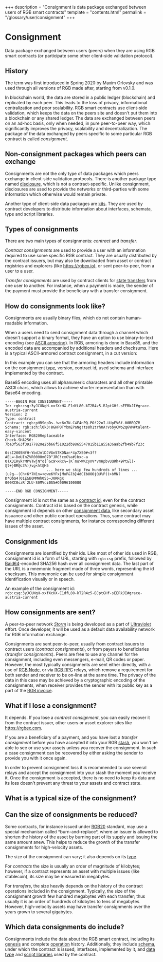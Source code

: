 +++
description = "Consignment is data package exchanged between users of RGB smart contracts"
template = "contents.html"
permalink = "/glossary/user/consignment"
+++

# Consignment

Data package exchanged between users (peers) when they are using RGB smart contracts (or participate some other
client-side validation protocol).

<aside>
    <h2>History</h2>
    <p>The term was first introduced in Spring 2020 by Maxim Orlovsky and was used through all versions of RGB made
    after, starting from v0.1.0.</p>
</aside>

In blockchain world, the data are stored in a public ledger (blockchain) and replicated by each peer. This leads
to the loss of privacy, informational centralization and poor scalability. RGB smart contracts use client-side 
validation, which keeps the data on the peers site and doesn't put them into a blockchain or any shared ledger.
The data are exchanged between peers on an ad-hoc basis, only when needed, in pure peer-to-peer way, which significantly
improves the privacy, scalability and decentralization. The package of the data exchanged by peers specific to some
particular RGB contract is called <dfn>consignment</dfn>.

<aside>
    <h2>Non-consignment packages which peers can exchange</h2>
    <p>Consignments are not the only type of data packages which peers exchange in client-side validation protocols.
    There is another package type named <a href="disclosure">disclosure</a>, which is not a contract-specific. Unlike
    consignment, disclosures are used to provide the networks or third-parties with some information which otherwise
    would remain private.</p>
    <p>Another type of client-side data packages are <a href="kit">kits</a>. They are used by contract developers to
    distribute information about interfaces, schemata, type and script libraries.</p>
</aside>


## Types of consignments

There are two main types of consignments: _contract_ and _transfer_.

<a name="contract"><dfn>Contract consignments</dfn></a> are used to provide a user with an information required to use
some specific RGB contract. They are usually distributed by the contract issuers, but may also be downloaded from asset
or contract registries and explorers (like <https://rgbex.io>), or sent peer-to-peer, from a user to a user.

<a name="transfer"><dfn>Transfer consignments</dfn></a> are used by contract clients for
[state transfers](rgb-payment#state-transfer) from one user to another. For instance, when a payment is made, the sender
of the payment must provide the beneficiary with a transfer consignment.


## How do consignments look like?

Consignments are usually binary files, which do not contain human-readable information.

When a users need to send consignment data through a channel which doesn't support a binary format, they have an
option to use binary-to-text encoding (see [ASCII armoring](ascii-armoring)). In RGB, armoring is done in Base85, and
the encoded data are accompanied by additional headers and checksums. Here is a typical ASCII-armored contract
consignment, in a cut version: 

<aside>
    <p>In this example you can see that the armoring headers include information on the consignment
    <a href="#types-of-consignments">type</a>, version, contract id, used schema and interface implemented by the
    contract.</p>
    <p>Base85 encoding uses all alphanumeric characters and all other printable ASCII chars, which allows to achieve
    shorter representation than with Base64 encoding.</p>
</aside>

    -----BEGIN RGB CONSIGNMENT-----
    Id: rgb:csg:3yJCUNgH-xxfXcHX-E1dfL80-kT2R4z5-BJptGHf-sEERkJI#grace-austria-current
    Version: 2
    Type: contract
    Contract: rgb:pHRSdpDs-!wc6x7N-C4F4nPQ-PO!22oI-UUpEV6f-00RRQZM
    Schema: rgb:sch:lOk3!8GHPOTYbmEPaNg!tsUh1trhOA!VobyCWo2q6VM#talent-easy-vincent
    Interface: RGB20Replaceable
    Check-SHA256: 7ba3f563f39177820e2bb66f51022db9865547015b11a55a36aab2fb49b7f23c
    
    0ssI2005NfH~YbdJmlDJVGn57KDNan*4p7X50#<3f?AEL=~DoUInZVR0000m07D^JRC!cxG%a#)bxc-a
    O)XJIRykrMP%TwjN^o{`Gc9>xRc%=|K`mu>WKcynV*vmHpbvUQRh+9Pt&l(-@t+}8R@c3%)}vg<ht@H5
                       ... here we skip few hundreds of lines ...
    (u?g--(Ch+6*7N1n=+qwe6YFx|MoP&lb}4dCIbUOOjQU%P((>bMN?D*Qb$4|01E&B0MMWh0S5~J0RRgK
    000XC0szR`2LU-S0MVci0S5#C0096100000
    
    -----END RGB CONSIGNMENT-----


<aside>
    <p>Consignment id is not the same as a <a href="contract-id">contract id</a>, even for the contract consignments.
    Contract id is based on the contract genesis, while consignment id depends on other
    <a href="#which-data-consignments-do-include">consignment data</a>, like secondary asset issuance and other public
    contract operations. Thus, same contract may have multiple contract consignments, for instance corresponding
    different issues of the asset.</p>
</aside>

## Consignment ids

Consignments are identified by their ids. Like most of other ids used in RGB, consignment id is a form of URL,
starting with `rgb:csg` prefix, followed by [Baid64](baid64)-encoded SHA256 hash over all consignment data. The
last part of the URL is a mnemonic fragment made of three words, representing the id checksum. This mnemonic can
be used for simple consignment identification visually or in speech.

An example of the consignment id:<br/>`rgb:csg:3yJCUNgH-xxfXcHX-E1dfL80-kT2R4z5-BJptGHf-sEERkJI#grace-austria-current`


## How consignments are sent?

<aside>
    <p>A peer-to-peer network <dfn title="Storage and messaging network"><a href="storm">Storm</a></dfn> is being
    developed as a part of <a href="https://uviolet.net">Ultraviolet</a> effort. Once developer, it will be used as a
    default data availability network for RGB information exchange.</p>
</aside>

Consignments are sent peer-to-peer, usually from contract issuers to contract users (*contract consignments*), or
from payers to beneficiaries (*transfer consignments*). Peers are free to use any channel for the consignment, including
even messengers, e-mail, QR codes or paper. However, the most typically consignments are sent either directly, with a
use of [RGB Node](rgb-node), or via [RGB RPC](rgb-rpc) relays, which remove a requirement for both sender and receiver
to be on-line at the same time. The privacy of the data in this case may be achieved by a cryptographic encoding of the
consignments, when receiver provides the sender with its public key as a part of the [RGB invoice](rgb-invoice).


## What if I lose a consignment?

It depends. If you lose a *contract consignment*, you can easily recover it from the contract issuer, other users or
asset explorer sites like <https://rgbex.com>.

If you are a beneficiary of a payment, and you have lost a *transfer consignment* before you have accepted it into your
RGB [stash](stash), you won't be able to see or use your assets unless you recover the consignment. In such a case
consignment can be recovered by either asking the sender to provide you with it once again.

In order to prevent consignment loss it is recommended to use several relays and accept the consignment into your stash
the moment you receive it. Once the consignment is accepted, there is no need to keep its data and its loss doesn't 
prevent any threat to your assets and contract state.


## What is a typical size of the consignment?

<aside>
    <h2>Can the size of consignments be reduced?</h2>
    <p>
    Some contracts, for instance issued under <a href="rgb20">RGB20</a> standard, may use a special mechanism called
    *burn-and-replace*, where an issuer is allowed to shorten the history of the asset by burning part of its supply and
    issuing the same amount anew. This helps to reduce the growth of the transfer consignments for high-velocity assets.
    </p>
</aside>

The size of the consignment can vary; it also depends on its [type](#types-of-consignments).

For *contracts* the size is usually an order of magnitude of kilobytes; however, if a contract represents an asset with
multiple issues (like  stablecoin), its size may be measured in megabytes.

For *transfers*, the size heavily depends on the history of the contract operations included in the consignment.
Typically, the size of the consignment growth few hundred megabytes with each transfer; thus usually it is an order of
hundreds of kilobytes to tens of megabytes. However, high-velocity assets may have transfer consignments over the years
grown to several gigabytes.


## Which data consignments do include?

Consignments include the data about the RGB smart contract, including its [genesis](genesis) and complete
[operation](operation) history. Additionally, they include [schema](schema), under which the contract is issued,
interfaces, implemented by it, and [data type](type-library) and [script libraries](script-library) used by the
contract.
